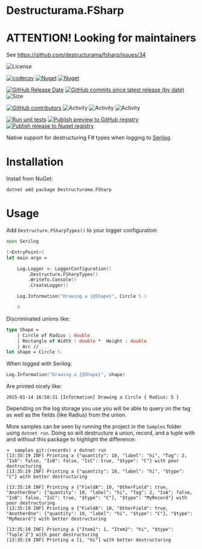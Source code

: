 # Destructurama.FSharp

# ATTENTION! Looking for maintainers

See https://github.com/destructurama/fsharp/issues/34

![License](https://img.shields.io/github/license/destructurama/fsharp)

[![codecov](https://codecov.io/gh/destructurama/fsharp/graph/badge.svg?token=cmGjxrA7Lh)](https://codecov.io/gh/destructurama/fsharp)
[![Nuget](https://img.shields.io/nuget/dt/Destructurama.FSharp)](https://www.nuget.org/packages/Destructurama.FSharp)
[![Nuget](https://img.shields.io/nuget/v/Destructurama.FSharp)](https://www.nuget.org/packages/Destructurama.FSharp)

[![GitHub Release Date](https://img.shields.io/github/release-date/destructurama/fsharp?label=released)](https://github.com/destructurama/fsharp/releases)
[![GitHub commits since latest release (by date)](https://img.shields.io/github/commits-since/destructurama/fsharp/latest?label=new+commits)](https://github.com/destructurama/fsharp/commits/master)
![Size](https://img.shields.io/github/repo-size/destructurama/fsharp)

[![GitHub contributors](https://img.shields.io/github/contributors/destructurama/fsharp)](https://github.com/destructurama/fsharp/graphs/contributors)
![Activity](https://img.shields.io/github/commit-activity/w/destructurama/fsharp)
![Activity](https://img.shields.io/github/commit-activity/m/destructurama/fsharp)
![Activity](https://img.shields.io/github/commit-activity/y/destructurama/fsharp)

[![Run unit tests](https://github.com/destructurama/fsharp/actions/workflows/test.yml/badge.svg)](https://github.com/destructurama/fsharp/actions/workflows/test.yml)
[![Publish preview to GitHub registry](https://github.com/destructurama/fsharp/actions/workflows/publish-preview.yml/badge.svg)](https://github.com/destructurama/fsharp/actions/workflows/publish-preview.yml)
[![Publish release to Nuget registry](https://github.com/destructurama/fsharp/actions/workflows/publish-release.yml/badge.svg)](https://github.com/destructurama/fsharp/actions/workflows/publish-release.yml)

Native support for destructuring F# types when logging to [Serilog](https://serilog.net).

# Installation

Install from NuGet:

```
dotnet add package Destructurama.FSharp
```

# Usage

Add `Destructure.FSharpTypes()` to your logger configuration:

```fsharp
open Serilog

[<EntryPoint>]
let main argv = 

    Log.Logger <- LoggerConfiguration()
        .Destructure.FSharpTypes()
        .WriteTo.Console()
        .CreateLogger()

    Log.Information("Drawing a {@Shape}", Circle 5.)

    0
```

Discriminated unions like:

```fsharp
type Shape =
    | Circle of Radius : double
    | Rectangle of Width : double *  Height : double
    | Arc // ...
let shape = Circle 5.
```

When logged with Serilog:

```fsharp
Log.Information("Drawing a {@Shape}", shape)
```

Are printed nicely like:

```
2015-01-14 16:58:31 [Information] Drawing a Circle { Radius: 5 }
```

Depending on the log storage you use you will be able to query on the tag as well
as the fields (like Radius) from the union.

More samples can be seen by running the project in the `Samples` folder using
`dotnet run`. Doing so will destructure a union, record, and a tuple with and
without this package to highlight the difference:

```
➜  samples git:(records) ✗ dotnet run
[13:35:19 INF] Printing a {"quantity": 10, "label": "hi", "Tag": 2, "IsA": false, "IsB": false, "IsC": true, "$type": "C"} with poor destructuring
[13:35:19 INF] Printing a {"quantity": 10, "label": "hi", "$type": "C"} with better destructuring

[13:35:19 INF] Printing a {"FieldA": 10, "OtherField": true, "AnotherOne": {"quantity": 10, "label": "hi", "Tag": 2, "IsA": false, "IsB": false, "IsC": true, "$type": "C"}, "$type": "MyRecord"} with poor destructuring
[13:35:19 INF] Printing a {"FieldA": 10, "OtherField": true, "AnotherOne": {"quantity": 10, "label": "hi", "$type": "C"}, "$type": "MyRecord"} with better destructuring

[13:35:19 INF] Printing a {"Item1": 1, "Item2": "hi", "$type": "Tuple`2"} with poor destructuring
[13:35:19 INF] Printing a [1, "hi"] with better destructuring
```
